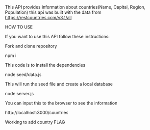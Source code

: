 This API provides information about countries(Name, Capital, Region, Population) this api was built with the data from https://restcountries.com/v3.1/all

HOW TO USE

If you want to use this API follow these instructions:

Fork and clone repository

npm i

This code is to install the dependencies 

node seed/data.js

This will run the seed file and create a local database

node server.js

You can input this to the browser to see the information

http://localhost:3000/countries



Working to add country FLAG

